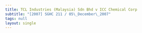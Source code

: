 ```yaml
---
title: TCL Industries (Malaysia) Sdn Bhd v ICC Chemical Corp
subtitle: "[2007] SGHC 211 / 05\_December\_2007"
tags: null
layout: single
---
```



